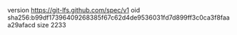 version https://git-lfs.github.com/spec/v1
oid sha256:b99df17396409268385f67c62d4de9536031fd7d899ff3c0ca3f8faaa29afacd
size 2233
